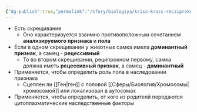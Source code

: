 ```yaml
---
{"dg-publish":true,"permalink":"/sfery/biologiya/kriss-kross-recziproknoe-skreshhivanie/","tags":["Генетика"]}
---
```


- Есть скрещивание
	- Оно характеризуется взаимно противоположным сочетанием **анализируемого признака** и **пола**
- Если в одном скрещивании у животных самка имела **доминантный признак**, а самец - **рецессивный**
	- То во втором скрещивании, реципрокном первому, самка должна иметь **рецессивный признак**, а самец - **доминантный** 
- Применяется, чтобы определить роль пола в наследовании признака
	- Сцеплен ли [[Ген\|ген]] с половой [[Сферы/Биология/Хромосомы\|хромосомой]] или локализован в аутосомах
- Применяется, чтобы определить, от кого из родителй передаются цитоплазматические наследственные факторы 